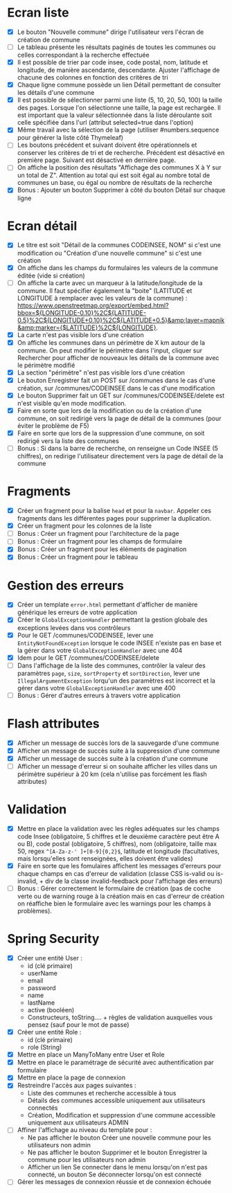 # Ecran liste 

- [x] Le bouton "Nouvelle commune" dirige l'utilisateur vers l'écran de création de commune
- [ ] Le tableau présente les résultats paginés de toutes les communes ou celles correspondant à la recherche effectuée
- [x] Il est possible de trier par code insee, code postal, nom, latitude et longitude, de manière ascendante, descendante. Ajuster l'affichage de chacune des colonnes en fonction des critères de tri
- [x] Chaque ligne commune possède un lien Détail permettant de consulter les détails d'une commune
- [x] Il est possible de sélectionner parmi une liste (5, 10, 20, 50, 100) la taille des pages. Lorsque l'on sélectionne une taille, la page est rechargée. Il est important que la valeur sélectionnée dans la liste déroulante soit celle spécifiée dans l'url (attribut selected=true dans l'option)
- [x] Même travail avec la sélection de la page (utiliser #numbers.sequence pour générer la liste côté Thymeleaf)
- [ ] Les boutons précédent et suivant doivent être opérationnels et conserver les critères de tri et de recherche. Précédent est désactivé en première page. Suivant est désactivé en dernière page. 
- [ ] On affiche la position des résultats "Affichage des communes X à Y sur un total de Z". Attention au total qui est soit égal au nombre total de communes un base, ou égal ou nombre de résultats de la recherche
- [x] Bonus : Ajouter un bouton Supprimer à côté du bouton Détail sur chaque ligne

# Ecran détail
- [x] Le titre est soit "Détail de la communes CODEINSEE, NOM" si c'est une modification ou "Création d'une nouvelle commune" si c'est une création
- [x] On affiche dans les champs du formulaires les valeurs de la commune éditée (vide si création)
- [ ] On affiche la carte avec un marqueur à la latitude/longitude de la commune. Il faut spécifier également la "boite" (LATITUDE et LONGITUDE à remplacer avec les valeurs de la commune) : https://www.openstreetmap.org/export/embed.html?bbox=${LONGITUDE-0.10}%2C${LATITUDE-0.5}%2C${LONGITUDE+0.10}%2C${LATITUDE+0.5}&amp;layer=mapnik&amp;marker={$LATITUDE}%2C${LONGITUDE}.
- [x] La carte n'est pas visible lors d'une création
- [x] On affiche les communes dans un périmètre de X km autour de la commune. On peut modifier le périmètre dans l'input, cliquer sur Rechercher pour afficher de nouveaux les détails de la commune avec le périmètre modifié
- [x] La section "périmètre" n'est pas visible lors d'une création
- [x] Le bouton Enregistrer fait un POST sur /communes dans le cas d'une création, sur /communes/CODEINSEE dans le cas d'une modification
- [x] Le bouton Supprimer fait un GET sur /communes/CODEINSEE/delete est n'est visible qu'en mode modification.
- [x] Faire en sorte que lors de la modification ou de la création d'une commune, on soit redirigé vers la page de détail de la communes (pour éviter le problème de F5)
- [x] Faire en sorte que lors de la suppression d'une commune, on soit redirigé vers la liste des communes
- [ ] Bonus : Si dans la barre de recherche, on renseigne un Code INSEE (5 chiffres), on redirige l'utilisateur directement vers la page de détail de la commune

# Fragments
- [X] Créer un fragment pour la balise `head` et pour la `navbar`. Appeler ces fragments dans les différentes pages pour supprimer la duplication.
- [x] Créer un fragment pour les colonnes de la liste
- [ ] Bonus : Créer un fragment pour l'architecture de la page
- [ ] Bonus : Créer un fragment pour les champs de formulaire
- [x] Bonus : Créer un fragment pour les éléments de pagination
- [x] Bonus : Créer un fragment pour le tableau

# Gestion des erreurs
- [X] Créer un template `error.html` permettant d'afficher de manière générique les erreurs de votre application
- [X] Créer le `GlobalExceptionHandler` permettant la gestion globale des exceptions levées dans vos contrôleurs
- [x] Pour le GET /communes/CODEINSEE, lever une `EntityNotFoundException` lorsque le code INSEE n'existe pas en base et la gérer dans votre `GlobalExceptionHandler` avec une 404
- [x] Idem pour le GET /communes/CODEINSEE/delete
- [ ] Dans l'affichage de la liste des communes, contrôler la valeur des paramètres `page`, `size`, `sortProperty` et `sortDirection`, lever une `IllegalArgumentException` lorqu'un des paramètres est incorrect et la gérer dans votre `GlobalExceptionHandler` avec une 400
- [ ] Bonus : Gérer d'autres erreurs à travers votre application

# Flash attributes
- [x] Afficher un message de succès lors de la sauvegarde d'une commune
- [x] Afficher un message de succès suite à la suppression d'une commune
- [x] Afficher un message de succès suite à la création d'une commune
- [ ] Afficher un message d'erreur si on souhaite afficher les villes dans un périmètre supérieur à 20 km (cela n'utilise pas forcément les flash attributes)

# Validation
- [x] Mettre en place la validation avec les règles adéquates sur les champs code Insee (obligatoire, 5 chiffres et le deuxième caractère peut être A ou B), code postal (obligatoire, 5 chiffres), nom (obligatoire, taille max 50, regex `^[A-Za-z-' ]+[0-9]{0,2}$`, latitude et longitude (facultatives, mais lorsqu'elles sont renseignées, elles doivent être valides)
- [x] Faire en sorte que les fomulaires affichent les messages d'erreurs pour chaque champs en cas d'erreur de validation (classe CSS is-valid ou is-invalid, + div de la classe invalid-feedback pour l'affichage des erreurs)
- [ ] Bonus : Gérer correctement le formulaire de création (pas de coche verte ou de warning rouge à la création mais en cas d'erreur de création on réaffiche bien le formulaire avec les warnings pour les champs à problèmes).

# Spring Security
- [x] Créer une entité User :
  - id (clé primaire)
  - userName
  - email
  - password
  - name
  - lastName
  - active (booléen)
  - Constructeurs, toString.... + règles de validation auxquelles vous pensez (sauf pour le mot de passe)
- [x] Créer une entité Role :
  - id (clé primaire)
  - role (String)
- [x] Mettre en place un ManyToMany entre User et Role
- [x] Mettre en place le paramétrage de sécurité avec authentification par formulaire
- [x] Mettre en place la page de connexion
- [x] Restreindre l'accès aux pages suivantes :
  - Liste des communes et recherche accessible à tous
  - Détails des communes accessible uniquement aux utilisateurs connectés
  - Création, Modification et suppression d'une commune accessible uniquement aux utilisateurs ADMIN
- [ ] Affiner l'affichage au niveau du template pour :
  - Ne pas afficher le bouton Créer une nouvelle commune pour les utilisateurs non admin
  - Ne pas afficher le bouton Supprimer et le bouton Enregistrer la commune pour les utilisateurs non admin
  - Afficher un lien Se connecter dans le menu lorsqu'on n'est pas connecté, un bouton Se déconnecter lorsqu'on est connecté
- [ ] Gérer les messages de connexion réussie et de connexion échouée